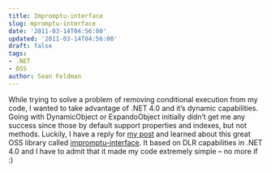 ```yaml
---
title: Impromptu-interface
slug: mpromptu-interface
date: '2011-03-14T04:56:00'
updated: '2011-03-14T04:56:00'
draft: false
tags:
- .NET
- OSS
author: Sean Feldman
---
```



While trying to solve a problem of removing conditional execution from my code, I wanted to take advantage of .NET 4.0 and it’s dynamic capabilities. Going with DynamicObject or ExpandoObject initially didn’t get me any success since those by default support properties and indexes, but not methods. Luckily, I have a reply for [my post](http://stackoverflow.com/questions/5241544/dynamicobject-invoking-method-based-on-argument-value) and learned about this great OSS library called [impromptu-interface](http://code.google.com/p/impromptu-interface/). It based on DLR capabilities in .NET 4.0 and I have to admit that it made my code extremely simple – no more if :)


